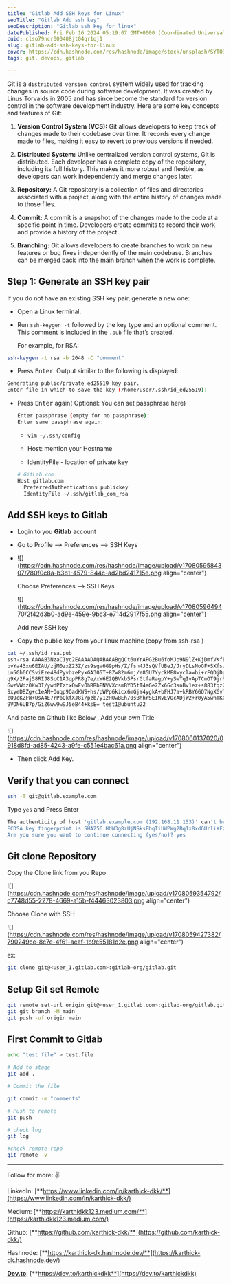 ```yaml
---
title: "Gitlab Add SSH keys for Linux"
seoTitle: "Gitlab Add ssh key"
seoDescription: "Gitlab ssh key for linux"
datePublished: Fri Feb 16 2024 05:19:07 GMT+0000 (Coordinated Universal Time)
cuid: clso79ncr000408jt04qr1qj1
slug: gitlab-add-ssh-keys-for-linux
cover: https://cdn.hashnode.com/res/hashnode/image/stock/unsplash/SYTO3xs06fU/upload/0204356a15413c7358433453cb0d8913.jpeg
tags: git, devops, gitlab

---
```


Git is a `distributed version control` system widely used for tracking changes in source code during software development. It was created by Linus Torvalds in 2005 and has since become the standard for version control in the software development industry. Here are some key concepts and features of Git:

1. **Version Control System (VCS):** Git allows developers to keep track of changes made to their codebase over time. It records every change made to files, making it easy to revert to previous versions if needed.
    
2. **Distributed System:** Unlike centralized version control systems, Git is distributed. Each developer has a complete copy of the repository, including its full history. This makes it more robust and flexible, as developers can work independently and merge changes later.
    
3. **Repository:** A Git repository is a collection of files and directories associated with a project, along with the entire history of changes made to those files.
    
4. **Commit:** A commit is a snapshot of the changes made to the code at a specific point in time. Developers create commits to record their work and provide a history of the project.
    
5. **Branching:** Git allows developers to create branches to work on new features or bug fixes independently of the main codebase. Branches can be merged back into the main branch when the work is complete.
    

## Step 1: **Generate an SSH key pair**

If you do not have an existing SSH key pair, generate a new one:

* Open a Linux terminal.
    
* Run `ssh-keygen -t` followed by the key type and an optional comment. This comment is included in the `.pub` file that’s created.
    
    For example, for RSA:
    

```bash
ssh-keygen -t rsa -b 2048 -C "comment"
```

* Press <kbd>Enter</kbd>. Output similar to the following is displayed:
    

```bash
Generating public/private ed25519 key pair.
Enter file in which to save the key (/home/user/.ssh/id_ed25519):
```

* Press <kbd>Enter</kbd> again( Optional: You can set passphrase here)
    
    ```bash
    Enter passphrase (empty for no passphrase):
    Enter same passphrase again:
    ```
    
    * `vim ~/.ssh/config`
        
    * Host: mention your Hostname
        
    * IdentityFile - location of private key
        
    
    ```bash
    # GitLab.com
    Host gitlab.com 
      PreferredAuthentications publickey
      IdentityFile ~/.ssh/gitlab_com_rsa
    ```
    

## Add SSH keys to Gitlab

* Login to you **Gitlab** account
    
* Go to Profile --&gt; Preferences --&gt; SSH Keys
    
* ![](https://cdn.hashnode.com/res/hashnode/image/upload/v1708059584307/780f0c8a-b3b1-4579-844c-ad2bd241715e.png align="center")
    
    Choose Preferences --&gt; SSH Keys
    
    ![](https://cdn.hashnode.com/res/hashnode/image/upload/v1708059649470/2f42d3b0-ad9e-459e-9bc3-e714d2917f55.png align="center")
    
    Add new SSH key
    
* Copy the public key from your linux machine (copy from ssh-rsa )
    

```bash
cat ~/.ssh/id_rsa.pub
ssh-rsa AAAAB3NzaC1yc2EAAAADAQABAAABgQCt6uYrAPG2Bu6foMJp9N9lZ+KjDmfVKfETxp
bvYa43xu6EIAU/zjM0zxZ23Z/zs9sgv6G9pHs/Z/fsn4J3sQVfUBeJ/JryDLsNoGF+SXfszHRGq
Ln5Gh6CCSviEze48dPyvbzePyxGA305T+8Zw82m6mj/e85U7YyckME8wyclawbi+rFQDjDpLEDB
q9X/2Paj58RIJ8ScC1A3qpPR8g7e/xW6E2QBVkb5PsrGtfaRagpY+ySwTqIvApTCmOT9jrRnMj
GwzVWdzOKw3I/ywdPTztxQwFvOhRRbPNVVXcsmBYD5tT4aGe2Zx6Gc3snBv1ez+s883fqz2Xad
SxyeDBZg+c1eAN+Ouqp9QadKWS+hs/pWPp6kicx6mGjY4ygkA+bFHJ7a+kRBY6GQ7NgX6vTYAW
cQ9eKZFW+UsA4E7rPbQkfXJ8i/pzb/y12HOwBEh/0sBhhrSE1RvEVOcADjW2+r0yA5wnTKCYsCMG
9VON6UB7p/GiZ6ww9w9J5eB44+ksE= test1@ubuntu22
```

And paste on Github like Below , Add your own Title

![](https://cdn.hashnode.com/res/hashnode/image/upload/v1708060137020/0918d8fd-ad85-4243-a9fe-c551e4bac61a.png align="center")

* Then click Add Key.
    

## **Verify that you can connect**

```bash
ssh -T git@gitlab.example.com
```

Type `yes` and Press Enter

```bash
The authenticity of host 'gitlab.example.com (192.168.11.153)' can't be established.
ECDSA key fingerprint is SHA256:HbW3g8zUjNSksFbqTiUWPWg2Bq1x8xdGUrliXFzSnUw.
Are you sure you want to continue connecting (yes/no)? yes
```

## Git clone Repository

Copy the Clone link from you Repo

![](https://cdn.hashnode.com/res/hashnode/image/upload/v1708059354792/c7748d55-2278-4669-a15b-f44463023803.png align="center")

Choose Clone with SSH

![](https://cdn.hashnode.com/res/hashnode/image/upload/v1708059427382/790249ce-8c7e-4f61-aeaf-1b9e55181d2e.png align="center")

ex:

```bash
git clone git@<user_1.gitlab.com>:gitlab-org/gitlab.git
```

## Setup Git set Remote

```bash
git remote set-url origin git@<user_1.gitlab.com>:gitlab-org/gitlab.git
git git branch -M main
git push -uf origin main
```

## First Commit to Gitlab

```bash
echo "test file" > test.file

# Add to stage
git add .

# Commit the file

git commit -m "comments"

# Push to remote
git push

# check log
git log

#check remote repo
git remote -v
```

---

Follow for more: ✌️

LinkedIn: [**https://www.linkedin.com/in/karthick-dkk/**](https://www.linkedin.com/in/karthick-dkk/)

Medium: [**https://karthidkk123.medium.com/**](https://karthidkk123.medium.com/)

Github: [**https://github.com/karthick-dkk/**](https://github.com/karthick-dkk/)

Hashnode: [**https://karthick-dk.hashnode.dev/**](https://karthick-dk.hashnode.dev/)

[**Dev.to**](http://dev.to/): [**https://dev.to/karthickdkk**](https://dev.to/karthickdkk)